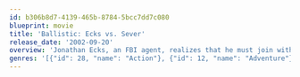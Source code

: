 ```yaml
---
id: b306b8d7-4139-465b-8784-5bcc7dd7c080
blueprint: movie
title: 'Ballistic: Ecks vs. Sever'
release_date: '2002-09-20'
overview: 'Jonathan Ecks, an FBI agent, realizes that he must join with his lifelong enemy, Agent Sever, a rogue DIA agent with whom he is in mortal combat, in order to defeat a common enemy. That enemy has developed a "micro-device" that can be injected into victims in order to kill them at will.'
genres: '[{"id": 28, "name": "Action"}, {"id": 12, "name": "Adventure"}, {"id": 53, "name": "Thriller"}]'
---
```

